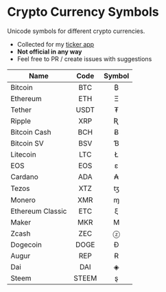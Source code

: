 # Crypto Currency Symbols

Unicode symbols for different crypto currencies.

* Collected for my [ticker app](http://yoni.ninja/cointick)
* **Not official in any way**
* Feel free to PR / create issues with suggestions

| Name            |  Code  | Symbol|
| --------------- |:------:|:-----:|
| Bitcoin         |BTC     |₿      |
| Ethereum        |ETH     |Ξ      |
| Tether          |USDT    |₮      |
| Ripple          |XRP     |Ʀ      |
| Bitcoin Cash    |BCH     |Ƀ      |
| Bitcoin SV      |BSV     |Ɓ      |
| Litecoin        |LTC     |Ł      |
| EOS             |EOS     |ε      |
| Cardano         |ADA     |₳      |
| Tezos           |XTZ     |ꜩ      |
| Monero          |XMR     |ɱ      |
| Ethereum Classic|ETC     |ξ      |
| Maker           |MKR     |Μ      |
| Zcash           |ZEC     |ⓩ      |
| Dogecoin        |DOGE    |Ð      |
| Augur           |REP     |Ɍ      |
| Dai             |DAI     |◈      |
| Steem           |STEEM   |ȿ      |
